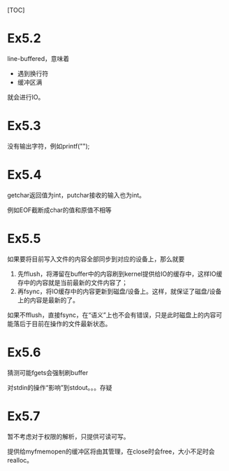 [TOC]

# Ex5.2

line-buffered，意味着

- 遇到换行符
- 缓冲区满

就会进行IO。

# Ex5.3

没有输出字符，例如printf("");

# Ex5.4

getchar返回值为int，putchar接收的输入也为int。

例如EOF截断成char的值和原值不相等

# Ex5.5

如果要将目前写入文件的内容全部同步到对应的设备上，那么就要

1. 先fflush，将滞留在buffer中的内容刷到kernel提供给IO的缓存中，这样IO缓存中的内容就是当前最新的文件内容了；
2. 再fsync，将IO缓存中的内容更新到磁盘/设备上。这样，就保证了磁盘/设备上的内容是最新的了。

如果不fflush，直接fsync，在“语义”上也不会有错误，只是此时磁盘上的内容可能落后于目前在操作的文件最新状态。

# Ex5.6

猜测可能fgets会强制刷buffer

对stdin的操作“影响”到stdout。。。存疑

# Ex5.7

暂不考虑对于权限的解析，只提供可读可写。

提供给myfmemopen的缓冲区将由其管理，在close时会free，大小不足时会realloc。